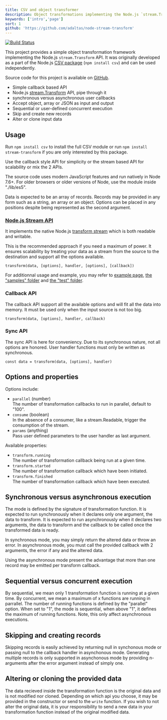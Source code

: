 ```yaml
---
title: CSV and object transformer
description: Object transformations implementing the Node.js `stream.Transform` API
keywords: ['intro','page']
sort: 1
github: 'https://github.com/adaltas/node-stream-transform'
---
```


[![Build Status](https://secure.travis-ci.org/adaltas/node-stream-transform.png)][travis-stream-transform]

This project provides a simple object transformation framework implementing the
Node.js `stream.Transform` API. It was originally developed as a part of the Node.js
[CSV package][csv] (`npm install csv`) and can be used independently.

Source code for this project is available on [GitHub][transform].

*   Simple callback based API
*   Node.js [stream.Transform][stream] API, pipe through it
*   synchronous versus asynchronous user callbacks
*   Accept object, array or JSON as input and output
*   Sequential or user-defined concurrent execution
*   Skip and create new records
*   Alter or clone input data

## Usage

Run `npm install csv` to install the full CSV module or run
`npm install stream-transform` if you are only interested by this package.

Use the callback style API for simplicity or the stream based API for
scalability or mix the 2 APIs.

The source code uses modern JavaScript features and run natively in Node 7.6+.
For older browsers or older versions of Node, use the module inside "./lib/es5".

Data is expected to be an array of records. Records may be provided in any form
such as a string, an array or an object. Options can be placed in any positions
despite being represented as the second argument.

### [Node.js Stream API][stream]

It implements the native Node.js [transform stream][stream] which is both
readable and writable.

This is the recommended approach if you need a maximum of power. It ensures
scalability by treating your data as a stream from the source to the destination
and support all the options available.

`transform(data, [options], handler, [options], [callback])`

For additionnal usage and example, you may refer to
[example page](/transform/examples/),
[the "samples" folder][transform-samples] and [the "test" folder][transform-test].

### Callback API

The callback API support all the available options and will fit all the data
into memory. It must be used only when the input source is not too big.

`transform(data, [options], handler, callback)`

### Sync API

The sync API is here for conveniency. Due to its synchronous nature, not all
options are honored. User handler functions must only be written as synchronous.

`const data = transform(data, [options], handler)`

## Options and properties

Options include:

*   `parallel` (number)   
     The number of transformation callbacks to run in parallel, default to "100".
*   `consume` (boolean)   
    In the absence of a consumer, like a stream.Readable, trigger the
    consumption of the stream.
*   `params` (anything)   
    Pass user defined parameters to the user handler as last argument.

Available properties:

*    `transform.running`   
      The number of transformation callback being run at a given time.
*    `transform.started`   
      The number of transformation callback which have been initiated.
*    `transform.finished`   
      The number of transformation callback which have been executed.

## Synchronous versus asynchronous execution

The mode is defined by the signature of transformation function. It is expected
to run synchronously when it declares only one argument, the data to
transform. It is expected to run asynchronously when it declares two arguments,
the data to transform and the callback to be called once the transformed data
is ready.

In synchronous mode, you may simply return the altered data or throw an error.
In asynchronous mode, you must call the provided callback with 2 arguments, the
error if any and the altered data.

Using the asynchronous mode present the advantage that more than one record may
be emitted per transform callback.

## Sequential versus concurrent execution

By sequential, we mean only 1 transformation function is running at a given
time. By concurrent, we mean a maximum of x functions are running in parrallel.
The number of running functions is defined by the "parallel" option. When set to
"1", the mode is sequential, when above "1", it defines the maximum of running
functions. Note, this only affect asynchronous executions.

## Skipping and creating records

Skipping records is easily achieved by returning null in synchonous mode or
passing null to the callback handler in asynchonous mode. Generating multiple
records is only supported in asynchonous mode by providing n-arguments after the
error argument instead of simply one.

## Altering or cloning the provided data

The data recieved inside the transformation function is the original data and is
not modified nor cloned. Depending on which api you choose, it may be provided
in the constructor or send to the `write` function. If you wish to not alter the
original data, it is your responsibility to send a new data in your
transformation function instead of the original modified data.

[travis-stream-transform]: http://travis-ci.org/adaltas/node-stream-transform
[stream]: http://nodejs.org/api/stream.html#stream_class_stream_transform
[csv]: https://github.com/adaltas/node-csv
[transform]: https://github.com/adaltas/node-stream-transform
[transform-samples]: https://github.com/adaltas/node-stream-transform/tree/master/samples
[transform-test]: https://github.com/adaltas/node-stream-transform/tree/master/test
